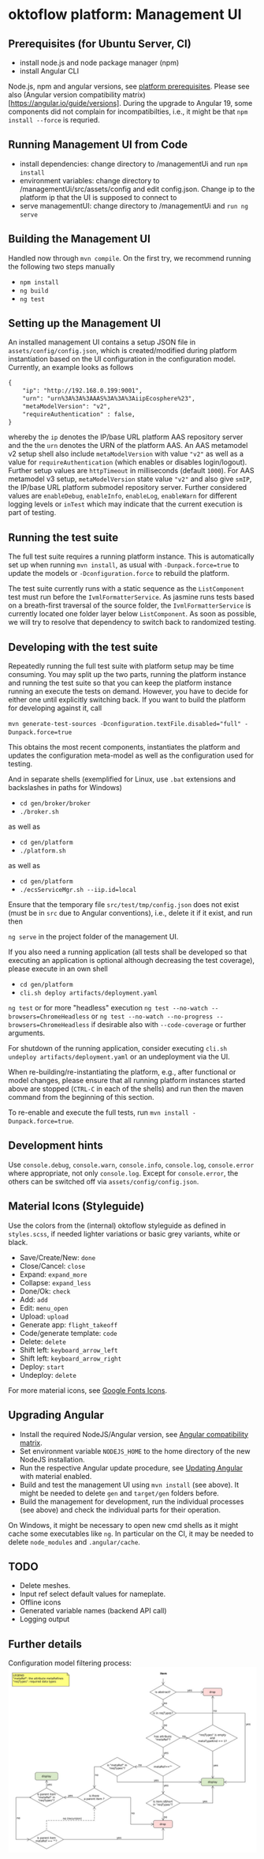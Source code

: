 # oktoflow platform: Management UI

## Prerequisites (for Ubuntu Server, CI)

- install node.js and node package manager (npm)
- install Angular CLI

Node.js, npm and angular versions, see [platform prerequisites](../documentation/PREREQUISITES.md). Please see also (Angular version compatibility matrix)[https://angular.io/guide/versions].
During the upgrade to Angular 19, some components did not complain for incompatibilties, i.e., it might be that ``npm install --force`` is requried.

## Running Management UI from Code

- install dependencies: change directory to /managementUi and run `npm install`
- environment variables: change directory to /managementUi/src/assets/config and edit config.json. Change ip to the platform ip that the UI is supposed to connect to
- serve managementUI: change directory to /managementUi and `run ng serve`

## Building the Management UI

Handled now through `mvn compile`. On the first try, we recommend running the following two steps manually
  - `npm install` 
  - `ng build` 
  - `ng test` 

## Setting up the Management UI

An installed management UI contains a setup JSON file in `assets/config/config.json`, which is created/modified during platform instantiation based on the UI configuration in the configuration model. Currently, an example looks as follows

    {
        "ip": "http://192.168.0.199:9001",
        "urn": "urn%3A%3A%3AAAS%3A%3A%3AiipEcosphere%23",
        "metaModelVersion": "v2",
        "requireAuthentication" : false, 
    }
    
whereby the `ip` denotes the IP/base URL platform AAS repository server and the the `urn` denotes the URN of the platform AAS. An AAS metamodel v2 setup shell also include `metaModelVersion` with value `"v2"` as well as a value for `requireAuthentication` (which enables or disables login/logout). Further setup values are `httpTimeout` in milliseconds (default `1000`). For AAS metamodel v3 setup, `metaModelVersion` state value `"v2"` and also give `smIP`, the IP/base URL platform submodel repository server. Further considered values are `enableDebug`, `enableInfo`, `enableLog`, `enableWarn` for different logging levels or `inTest` which may indicate that the current execution is part of testing.

## Running the test suite

The full test suite requires a running platform instance. This is automatically set up when running `mvn install`, as usual with `-Dunpack.force=true` to update the models or `-Dconfiguration.force` to rebuild the platform. 

The test suite currently runs with a static sequence as the `ListComponent` test must run before the `IvmlFormatterService`. As jasmine runs tests based on a breath-first traversal of the source folder, the `IvmlFormatterService` is currently located one folder layer below `ListComponent`. As soon as possible, we will try to resolve that dependency to switch back to randomized testing.

## Developing with the test suite

Repeatedly running the full test suite with platform setup may be time consuming. You may split up the two parts, running the platform instance and running the test suite so that you can keep the platform instance running an execute the tests on demand. However, you have to decide for either one until explicitly switching back. If you want to build the platform for developing against it, call

`mvn generate-test-sources -Dconfiguration.textFile.disabled="full" -Dunpack.force=true` 

This obtains the most recent components, instantiates the platform and updates the configuration meta-model as well as the configuration used for testing.

And in separate shells (exemplified for Linux, use `.bat` extensions and backslashes in paths for Windows)

- `cd gen/broker/broker`
- `./broker.sh`

as well as

- `cd gen/platform`
- `./platform.sh`

as well as

- `cd gen/platform`
- `./ecsServiceMgr.sh --iip.id=local`

Ensure that the temporary file `src/test/tmp/config.json` does not exist (must be in `src` due to Angular conventions), i.e., delete it if it exist, and run then

`ng serve` in the project folder of the management UI.

If you also need a running application (all tests shall be developed so that executing an application is optional although decreasing the test coverage), please execute in an own shell

- `cd gen/platform`
- `cli.sh deploy artifacts/deployment.yaml`

`ng test` or for more "headless" execution `ng test --no-watch --browsers=ChromeHeadless` or
`ng test --no-watch --no-progress --browsers=ChromeHeadless` if desirable also with `--code-coverage` or further arguments.

For shutdown of the running application, consider executing `cli.sh undeploy artifacts/deployment.yaml` or an undeployment via the UI.

When re-building/re-instantiating the platform, e.g., after functional or model changes, please ensure that all running platform instances started above are stopped (`CTRL-C` in each of the shells) and run then the maven command from the beginning of this section.

To re-enable and execute the full tests, run `mvn install -Dunpack.force=true`.

## Development hints

Use `console.debug`, `console.warn`, `console.info`, `console.log`, `console.error` where appropriate, not only `console.log`. Except for `console.error`, the others can be switched off via `assets/config/config.json`. 

## Material Icons (Styleguide)

Use the colors from the (internal) oktoflow styleguide as defined in ``styles.scss``, if needed lighter variations or basic grey variants, white or black.

* Save/Create/New: ``done``
* Close/Cancel: ``close``
* Expand: ``expand_more``
* Collapse: ``expand_less``
* Done/Ok: ``check``
* Add: ``add``
* Edit: ``menu_open``
* Upload: ``upload`` 
* Generate app: ``flight_takeoff``
* Code/generate template: ``code``
* Delete: ``delete``
* Shift left: ``keyboard_arrow_left``
* Shift left: ``keyboard_arrow_right``
* Deploy: ``start``
* Undeploy: ``delete``

For more material icons, see [Google Fonts Icons](https://fonts.google.com/icons).

## Upgrading Angular

* Install the required NodeJS/Angular version, see [Angular compatibility matrix](https://angular.dev/reference/versions).
* Set environment variable ``NODEJS_HOME`` to the home directory of the new NodeJS installation.
* Run the respective Angular update procedure, see [Updating Angular](https://angular.dev/update-guide) with material enabled.
* Build and test the management UI using ``mvn install`` (see above). It might be needed to delete ``gen`` and ``target/gen`` folders before.
* Build the management for development, run the individual processes (see above) and check the individual parts for their operation.

On Windows, it might be necessary to open new cmd shells as it might cache some executables like `ng`. In particular on the CI, it may be needed to delete ``node_modules`` and `.angular/cache`.

## TODO

* Delete meshes.
* Input ref select default values for nameplate.
* Offline icons
* Generated variable names (backend API call)
* Logging output

## Further details

Configuration model filtering process:
![Filtering process](src/assets/doc/filterMeta.jpg)